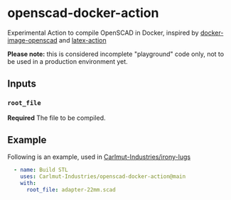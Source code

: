 # openscad-docker-action

Experimental Action to compile OpenSCAD in Docker, inspired by [docker-image-openscad](https://github.com/bribass/docker-image-openscad) and [latex-action](https://github.com/xu-cheng/latex-action)

**Please note:** this is considered incomplete "playground" code only, not to be used in a production environment yet.

## Inputs

### `root_file`

**Required** The file to be compiled.

## Example

Following is an example, used in [Carlmut-Industries/irony-lugs](https://github.com/Carlmut-Industries/irony-lugs)

```yaml
  - name: Build STL
    uses: Carlmut-Industries/openscad-docker-action@main
    with:
      root_file: adapter-22mm.scad
```
